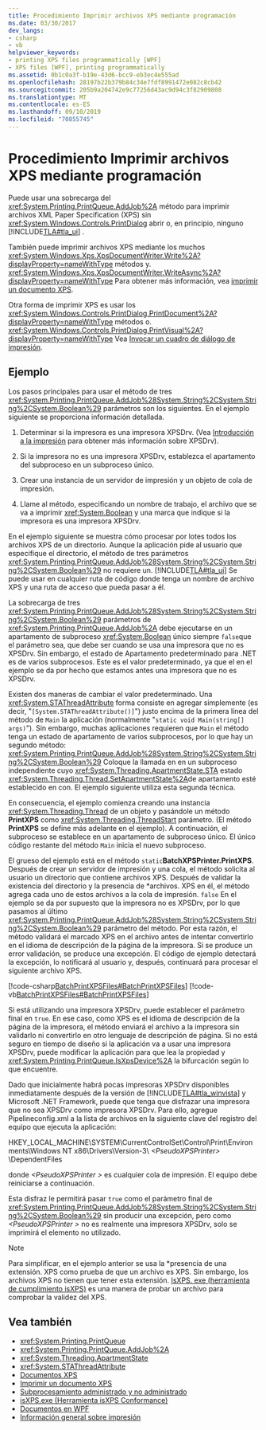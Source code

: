 ```yaml
---
title: Procedimiento Imprimir archivos XPS mediante programación
ms.date: 03/30/2017
dev_langs:
- csharp
- vb
helpviewer_keywords:
- printing XPS files programmatically [WPF]
- XPS files [WPF], printing programmatically
ms.assetid: 0b1c0a3f-b19e-43d6-bcc9-eb3ec4e555ad
ms.openlocfilehash: 28197b22b379b84c34e7fdf8991472e082c8cb42
ms.sourcegitcommit: 205b9a204742e9c77256d43ac9d94c3f82909808
ms.translationtype: MT
ms.contentlocale: es-ES
ms.lasthandoff: 09/10/2019
ms.locfileid: "70855745"
---
```

# <a name="how-to-programmatically-print-xps-files"></a>Procedimiento Imprimir archivos XPS mediante programación

Puede usar una sobrecarga del <xref:System.Printing.PrintQueue.AddJob%2A> método para imprimir archivos XML Paper Specification (XPS) sin <xref:System.Windows.Controls.PrintDialog> abrir o, en principio, ninguno [!INCLUDE[TLA#tla_ui](../../../../includes/tlasharptla-ui-md.md)] .

También puede imprimir archivos XPS mediante los muchos <xref:System.Windows.Xps.XpsDocumentWriter.Write%2A?displayProperty=nameWithType> métodos y. <xref:System.Windows.Xps.XpsDocumentWriter.WriteAsync%2A?displayProperty=nameWithType> Para obtener más información, vea [imprimir un documento XPS](https://docs.microsoft.com/previous-versions/dotnet/netframework-3.5/ms771525(v=vs.90)).

Otra forma de imprimir XPS es usar los <xref:System.Windows.Controls.PrintDialog.PrintDocument%2A?displayProperty=nameWithType> métodos o. <xref:System.Windows.Controls.PrintDialog.PrintVisual%2A?displayProperty=nameWithType> Vea [Invocar un cuadro de diálogo de impresión](how-to-invoke-a-print-dialog.md).

## <a name="example"></a>Ejemplo

Los pasos principales para usar el método de tres <xref:System.Printing.PrintQueue.AddJob%28System.String%2CSystem.String%2CSystem.Boolean%29> parámetros son los siguientes. En el ejemplo siguiente se proporciona información detallada.

1. Determinar si la impresora es una impresora XPSDrv. (Vea [Introducción a la impresión](printing-overview.md) para obtener más información sobre XPSDrv).

2. Si la impresora no es una impresora XPSDrv, establezca el apartamento del subproceso en un subproceso único.

3. Crear una instancia de un servidor de impresión y un objeto de cola de impresión.

4. Llame al método, especificando un nombre de trabajo, el archivo que se va a imprimir <xref:System.Boolean> y una marca que indique si la impresora es una impresora XPSDrv.

En el ejemplo siguiente se muestra cómo procesar por lotes todos los archivos XPS de un directorio. Aunque la aplicación pide al usuario que especifique el directorio, el método de tres parámetros <xref:System.Printing.PrintQueue.AddJob%28System.String%2CSystem.String%2CSystem.Boolean%29> no requiere un. [!INCLUDE[TLA#tla_ui](../../../../includes/tlasharptla-ui-md.md)] Se puede usar en cualquier ruta de código donde tenga un nombre de archivo XPS y una ruta de acceso que pueda pasar a él.

La sobrecarga de tres <xref:System.Printing.PrintQueue.AddJob%28System.String%2CSystem.String%2CSystem.Boolean%29> parámetros de <xref:System.Printing.PrintQueue.AddJob%2A> debe ejecutarse en un apartamento de subproceso <xref:System.Boolean> único siempre `false`que el parámetro sea, que debe ser cuando se usa una impresora que no es XPSDrv. Sin embargo, el estado de Apartamento predeterminado para .NET es de varios subprocesos. Este es el valor predeterminado, ya que el en el ejemplo se da por hecho que estamos antes una impresora que no es XPSDrv.

Existen dos maneras de cambiar el valor predeterminado. Una <xref:System.STAThreadAttribute> forma consiste en agregar simplemente (es decir, "`[System.STAThreadAttribute()]`") justo encima de la primera línea del método de `Main` la aplicación (normalmente "`static void Main(string[] args)`"). Sin embargo, muchas aplicaciones requieren que `Main` el método tenga un estado de apartamento de varios subprocesos, por lo que hay un segundo método: <xref:System.Printing.PrintQueue.AddJob%28System.String%2CSystem.String%2CSystem.Boolean%29> Coloque la llamada en en un subproceso independiente cuyo <xref:System.Threading.ApartmentState.STA> estado <xref:System.Threading.Thread.SetApartmentState%2A>de apartamento esté establecido en con. El ejemplo siguiente utiliza esta segunda técnica.

En consecuencia, el ejemplo comienza creando una instancia <xref:System.Threading.Thread> de un objeto y pasándole un método **PrintXPS** como <xref:System.Threading.ThreadStart> parámetro. (El método **PrintXPS** se define más adelante en el ejemplo). A continuación, el subproceso se establece en un apartamento de subproceso único. El único código restante del método `Main` inicia el nuevo subproceso.

El grueso del ejemplo está en el método `static`**BatchXPSPrinter.PrintXPS**. Después de crear un servidor de impresión y una cola, el método solicita al usuario un directorio que contiene archivos XPS. Después de validar la existencia del directorio y la presencia de \*archivos. XPS en él, el método agrega cada uno de estos archivos a la cola de impresión. `false` En el ejemplo se da por supuesto que la impresora no es XPSDrv, por lo que pasamos al último <xref:System.Printing.PrintQueue.AddJob%28System.String%2CSystem.String%2CSystem.Boolean%29> parámetro del método. Por esta razón, el método validará el marcado XPS en el archivo antes de intentar convertirlo en el idioma de descripción de la página de la impresora. Si se produce un error validación, se produce una excepción. El código de ejemplo detectará la excepción, lo notificará al usuario y, después, continuará para procesar el siguiente archivo XPS.

[!code-csharp[BatchPrintXPSFiles#BatchPrintXPSFiles](~/samples/snippets/csharp/VS_Snippets_Wpf/BatchPrintXPSFiles/CSharp/Program.cs#batchprintxpsfiles)]
[!code-vb[BatchPrintXPSFiles#BatchPrintXPSFiles](~/samples/snippets/visualbasic/VS_Snippets_Wpf/BatchPrintXPSFiles/visualbasic/program.vb#batchprintxpsfiles)]

Si está utilizando una impresora XPSDrv, puede establecer el parámetro final en `true`. En ese caso, como XPS es el idioma de descripción de la página de la impresora, el método enviará el archivo a la impresora sin validarlo ni convertirlo en otro lenguaje de descripción de página. Si no está seguro en tiempo de diseño si la aplicación va a usar una impresora XPSDrv, puede modificar la aplicación para que lea la propiedad y <xref:System.Printing.PrintQueue.IsXpsDevice%2A> la bifurcación según lo que encuentre.

Dado que inicialmente habrá pocas impresoras XPSDrv disponibles inmediatamente después de la versión de [!INCLUDE[TLA#tla_winvista](../../../../includes/tlasharptla-winvista-md.md)] y Microsoft .NET Framework, puede que tenga que disfrazar una impresora que no sea XPSDrv como impresora XPSDrv. Para ello, agregue Pipelineconfig.xml a la lista de archivos en la siguiente clave del registro del equipo que ejecuta la aplicación:

HKEY_LOCAL_MACHINE\SYSTEM\CurrentControlSet\Control\Print\Environments\Windows NT x86\Drivers\Version-3\\ *\<PseudoXPSPrinter>* \DependentFiles

donde  *\<PseudoXPSPrinter >* es cualquier cola de impresión. El equipo debe reiniciarse a continuación.

Esta disfraz le permitirá pasar `true` como el parámetro final de <xref:System.Printing.PrintQueue.AddJob%28System.String%2CSystem.String%2CSystem.Boolean%29> sin producir una excepción, pero como  *\<PseudoXPSPrinter >* no es realmente una impresora XPSDrv, solo se imprimirá el elemento no utilizado.

> [!NOTE]
> Para simplificar, en el ejemplo anterior se usa la \*presencia de una extensión. XPS como prueba de que un archivo es XPS. Sin embargo, los archivos XPS no tienen que tener esta extensión. [IsXPS. exe (herramienta de cumplimiento isXPS)](https://docs.microsoft.com/previous-versions/dotnet/netframework-4.0/aa348104(v=vs.100)) es una manera de probar un archivo para comprobar la validez del XPS.

## <a name="see-also"></a>Vea también

- <xref:System.Printing.PrintQueue>
- <xref:System.Printing.PrintQueue.AddJob%2A>
- <xref:System.Threading.ApartmentState>
- <xref:System.STAThreadAttribute>
- [Documentos XPS](/windows/desktop/printdocs/documents)
- [Imprimir un documento XPS](https://docs.microsoft.com/previous-versions/dotnet/netframework-3.5/ms771525(v=vs.90))
- [Subprocesamiento administrado y no administrado](https://docs.microsoft.com/previous-versions/dotnet/netframework-4.0/5s8ee185(v=vs.100))
- [isXPS.exe (Herramienta isXPS Conformance)](https://docs.microsoft.com/previous-versions/dotnet/netframework-4.0/aa348104(v=vs.100))
- [Documentos en WPF](documents-in-wpf.md)
- [Información general sobre impresión](printing-overview.md)

